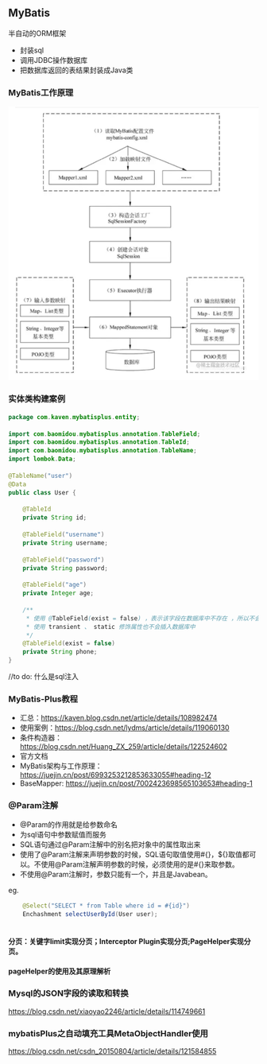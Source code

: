 ## MyBatis
半自动的ORM框架
- 封装sql
- 调用JDBC操作数据库
- 把数据库返回的表结果封装成Java类
### MyBatis工作原理
![本地路径](./img/MyBatis工作原理图.png) 

### 实体类构建案例
```java
package com.kaven.mybatisplus.entity;

import com.baomidou.mybatisplus.annotation.TableField;
import com.baomidou.mybatisplus.annotation.TableId;
import com.baomidou.mybatisplus.annotation.TableName;
import lombok.Data;

@TableName("user")
@Data
public class User {

    @TableId
    private String id;

    @TableField("username")
    private String username;

    @TableField("password")
    private String password;

    @TableField("age")
    private Integer age;

    /**
     * 使用 @TableField(exist = false) ，表示该字段在数据库中不存在 ，所以不会插入数据库中
     * 使用 transient 、 static 修饰属性也不会插入数据库中
     */
    @TableField(exist = false)
    private String phone;
}

```
//to do: 什么是sql注入

### MyBatis-Plus教程
- 汇总：https://kaven.blog.csdn.net/article/details/108982474
- 使用案例：https://blog.csdn.net/lydms/article/details/119060130
- 条件构造器：https://blog.csdn.net/Huang_ZX_259/article/details/122524602
- 官方文档
- MyBatis架构与工作原理：https://juejin.cn/post/6993253212853633055#heading-12
- BaseMapper: https://juejin.cn/post/7002423698565103653#heading-1

### @Param注解
- @Param的作用就是给参数命名
- 为sql语句中参数赋值而服务
- SQL语句通过@Param注解中的别名把对象中的属性取出来
- 使用了@Param注解来声明参数的时候，SQL语句取值使用#{}，${}取值都可以。不使用@Param注解声明参数的时候，必须使用的是#{}来取参数。
-  不使用@Param注解时，参数只能有一个，并且是Javabean。

eg.
```java
    @Select("SELECT * from Table where id = #{id}")
    Enchashment selectUserById(User user);
 
```

#### 分页：关键字limit实现分页；Interceptor Plugin实现分页;PageHelper实现分页。
#### pageHelper的使用及其原理解析

### Mysql的JSON字段的读取和转换
https://blog.csdn.net/xiaoyao2246/article/details/114749661

### mybatisPlus之自动填充工具MetaObjectHandler使用

https://blog.csdn.net/csdn_20150804/article/details/121584855

